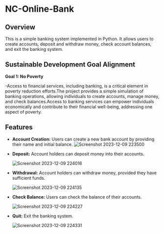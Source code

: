 # NC-Online-Bank

## Overview
This is a simple banking system implemented in Python. It allows users to create accounts, deposit and withdraw money, check account balances, and exit the banking system.

## Sustainable Development Goal Alignment
**Goal 1: No Poverty**

-Access to financial services, including banking, is a critical element in poverty reduction efforts.The project provides a simple simulation of banking operations, allowing individuals to create accounts, manage money, and check balances.Access to banking services can empower individuals economically and contribute to their financial well-being, addressing one aspect of poverty.

## Features
- **Account Creation:** Users can create a new bank account by providing their name and initial balance.
  ![Screenshot 2023-12-09 223500](https://github.com/nimfadelgado/NC-Online-Bank/assets/119932703/f1650cc2-845a-4377-9baf-f743f7cffd16)

- **Deposit:** Account holders can deposit money into their accounts.
  
  ![Screenshot 2023-12-09 224016](https://github.com/nimfadelgado/NC-Online-Bank/assets/119932703/afc908b3-a3d4-4441-8eee-b90bb23fae10)

- **Withdrawal:** Account holders can withdraw money, provided they have sufficient funds.
  
  ![Screenshot 2023-12-09 224135](https://github.com/nimfadelgado/NC-Online-Bank/assets/119932703/ce91c012-ed34-467e-bdcf-7a453b36d37f)

- **Check Balance:** Users can check the balance of their accounts.
  
  ![Screenshot 2023-12-09 224227](https://github.com/nimfadelgado/NC-Online-Bank/assets/119932703/00ea7714-4710-40ca-84ba-8d5a4c6ec1c6)

- **Quit:** Exit the banking system.
  
  ![Screenshot 2023-12-09 224331](https://github.com/nimfadelgado/NC-Online-Bank/assets/119932703/61fe8c88-3584-4848-8bef-0b37cc43bfab)


